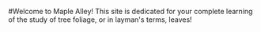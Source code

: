 #Welcome to Maple Alley!
  This site is dedicated for your complete learning of the study of tree foliage, or in layman's terms, leaves!
